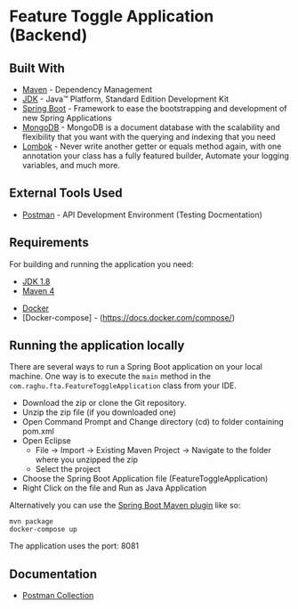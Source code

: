 # Feature Toggle Application (Backend)

## Built With

* 	[Maven](https://maven.apache.org/) - Dependency Management
* 	[JDK](http://www.oracle.com/technetwork/java/javase/downloads/jdk8-downloads-2133151.html) - Java™ Platform, Standard Edition Development Kit 
* 	[Spring Boot](https://spring.io/projects/spring-boot) - Framework to ease the bootstrapping and development of new Spring Applications
* 	[MongoDB](https://www.mongodb.com/) - MongoDB is a document database with the scalability and flexibility that you want with the querying and indexing that you need
* 	[Lombok](https://projectlombok.org/) - Never write another getter or equals method again, with one annotation your class has a fully featured builder, Automate your logging variables, and much more.


## External Tools Used

* [Postman](https://www.getpostman.com/) - API Development Environment (Testing Docmentation)

## Requirements

For building and running the application you need:

- [JDK 1.8](http://www.oracle.com/technetwork/java/javase/downloads/jdk8-downloads-2133151.html)
- [Maven 4](https://maven.apache.org)
* 	[Docker](https://www.docker.com/)
* 	[Docker-compose] - (https://docs.docker.com/compose/)

## Running the application locally

There are several ways to run a Spring Boot application on your local machine. 
One way is to execute the `main` method in the `com.raghu.fta.FeatureToggleApplication` class from your IDE.

- Download the zip or clone the Git repository.
- Unzip the zip file (if you downloaded one)
- Open Command Prompt and Change directory (cd) to folder containing pom.xml
- Open Eclipse 
   - File -> Import -> Existing Maven Project -> Navigate to the folder where you unzipped the zip
   - Select the project
- Choose the Spring Boot Application file (FeatureToggleApplication)
- Right Click on the file and Run as Java Application

Alternatively you can use the [Spring Boot Maven plugin](https://docs.spring.io/spring-boot/docs/current/reference/html/build-tool-plugins-maven-plugin.html) like so:

```shell
mvn package
docker-compose up
```
The application uses the port: 8081

## Documentation

* [Postman Collection](https://www.getpostman.com/collections/d7f71be3afe40ccff8c6)
